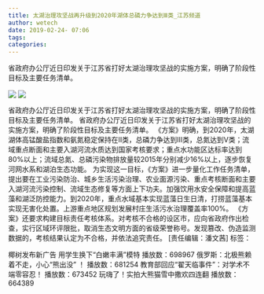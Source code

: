 ```yaml
---
title: 太湖治理攻坚战再升级到2020年湖体总磷力争达到Ⅲ类_江苏频道
author: wetech
date: 2019-02-24- 07:06
tags: 
categories: 
---
```

省政府办公厅近日印发关于江苏省打好太湖治理攻坚战的实施方案，明确了阶段性目标及主要任务清单。
<!-- more -->
                
<img align="center" border="0" src="http://p1.ifengimg.com/a/2019_09/f3b5f72e84ac16b_size30_w624_h345.jpg" />
                
<img align="center" border="0" src="http://p2.ifengimg.com/a/2016/0810/204c433878d5cf9size1_w16_h16.png" />
            
省政府办公厅近日印发关于江苏省打好太湖治理攻坚战的实施方案，明确了阶段性目标及主要任务清单。
省政府办公厅近日印发关于江苏省打好太湖治理攻坚战的实施方案，明确了阶段性目标及主要任务清单。
《方案》明确，到2020年，太湖湖体高锰酸盐指数和氨氮稳定保持在Ⅱ类，总磷力争达到Ⅲ类，总氮达到Ⅴ类；流域重点断面和主要入湖河流水质达到国家考核要求；重点水功能区达标率达到80%以上；流域总氮、总磷污染物排放量较2015年分别减少16%以上，逐步恢复河网水系和湖泊生态功能。
为实现这一目标，《方案》进一步量化工作任务清单，提出要在工业污染防治、城乡生活污染治理、农业面源污染、重点考核断面和主要入湖河流污染控制、流域生态修复等方面上下功夫。加强饮用水安全保障和提高蓝藻和湖泛防控能力。到2020年，重点水域基本实现蓝藻日生日清，打捞蓝藻基本实现无害化处置。上游重点地区规划发展村庄生活污水治理覆盖率100%。
《方案》还要求构建目标责任考核体系。对考核不合格的设区市，应向省政府作出检查，实行区域环评限批，取消生态文明方面的省级荣誉称号。发现篡改、伪造监测数据的，考核结果认定为不合格，并依法追究责任。
[责任编辑：潘文茜]
标签：
 
 
             
椰树发布新广告 用学生换下“白嫩丰满”模特
播放数：698967
俄罗斯：北极熊赖着不走，小心“熊出没” ！
播放数：681254
教育部回应“翟天临事件”：对学术不端零容忍！
播放数：673452
玩嗨了！实拍大熊猫雪中撒欢四连翻
播放数：664389
